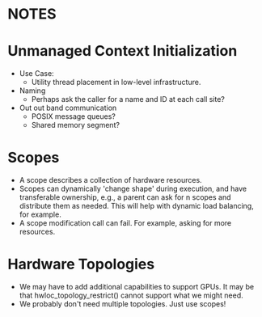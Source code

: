 # NOTES

Unmanaged Context Initialization
================================
* Use Case:
    - Utility thread placement in low-level infrastructure.
* Naming
    - Perhaps ask the caller for a name and ID at each call site?
* Out out band communication
    * POSIX message queues?
    * Shared memory segment?

Scopes
======
* A scope describes a collection of hardware resources.
* Scopes can dynamically 'change shape' during execution, and have transferable
  ownership, e.g.,  a parent can ask for n scopes and distribute them as needed.
  This will help with dynamic load balancing, for example.
* A scope modification call can fail. For example, asking for more resources.

Hardware Topologies
===================
* We may have to add additional capabilities to support GPUs. It may be that
  hwloc_topology_restrict() cannot support what we might need.
* We probably don't need multiple topologies. Just use scopes!
